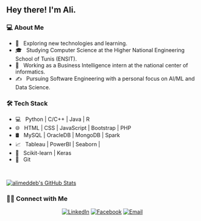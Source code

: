 <h2> Hey there! I'm Ali.</h2>

<h3> 💻 About Me </h3>

- 🤔 &nbsp; Exploring new technologies and learning.
- 🎓 &nbsp; Studying Computer Science at the Higher National Engineering School of Tunis (ENSIT).
- 💼 &nbsp; Working as a Business Intelligence intern at the national center of informatics.
- ✍️ &nbsp; Pursuing Software Engineering with a personal focus on AI/ML and Data Science.

<h3> 🛠 Tech Stack </h3>

- 💻 &nbsp; Python | C/C++ | Java | R 
- 🌐 &nbsp; HTML | CSS | JavaScript | Bootstrap | PHP
- 🛢 &nbsp; MySQL | OracleDB | MongoDB | Spark
- 📈 &nbsp; Tableau | PowerBI | Seaborn |
- 🤖 &nbsp; Scikit-learn | Keras 
- 🔧 &nbsp; Git 

<br/>

[![alimeddeb's GitHub Stats](https://github-readme-stats.vercel.app/api?username=alimeddeb&show_icons=true)](https://github.com/alimeddeb)

<h3> 🤝🏻 Connect with Me </h3>

<p align="center">
<a href="https://www.linkedin.com/in/ali-meddeb/"><img alt="LinkedIn" src="https://img.shields.io/badge/LinkedIn-Ali%20Meddeb-blue?style=flat-square&logo=linkedin"></a>
<a href="https://www.facebook.com/aloulou.meddeb/"><img alt="Facebook" src="https://img.shields.io/badge/Facebook-Ali%20Meddeb-blue?style=flat-square&logo=instagram"></a>
<a href="mailto:ali.meddeb@outlook.com"><img alt="Email" src="https://img.shields.io/badge/Email-ali.meddeb@outlook.com-blue?style=flat-square&logo=gmail"></a>
</p>

